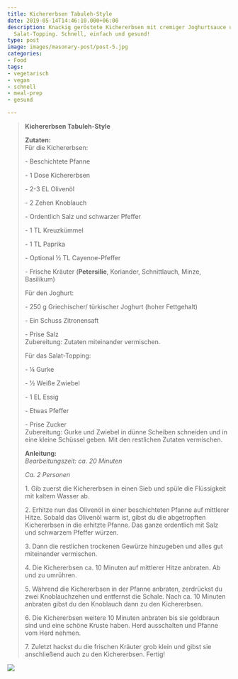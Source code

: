 ```yaml
---
title: Kichererbsen Tabuleh-Style
date: 2019-05-14T14:46:10.000+06:00
description: Knackig geröstete Kichererbsen mit cremiger Joghurtsauce und saftigem
  Salat-Topping. Schnell, einfach und gesund!
type: post
image: images/masonary-post/post-5.jpg
categories:
- Food
tags:
- vegetarisch
- vegan
- schnell
- meal-prep
- gesund

---
```

> **Kichererbsen Tabuleh-Style**
>
> **Zutaten:**   
>  Für die Kichererbsen:
>
> \- Beschichtete Pfanne
>
> \- 1 Dose Kichererbsen
>
> \- 2-3 EL Olivenöl
>
> \- 2 Zehen Knoblauch
>
> \- Ordentlich Salz und schwarzer Pfeffer
>
> \- 1 TL Kreuzkümmel
>
> \- 1 TL Paprika
>
> \- Optional ½ TL Cayenne-Pfeffer
>
> \- Frische Kräuter (**Petersilie**, Koriander, Schnittlauch, Minze, Basilikum)
>
> Für den Joghurt:
>
> \- 250 g Griechischer/ türkischer Joghurt (hoher Fettgehalt)
>
> \- Ein Schuss Zitronensaft
>
> \- Prise Salz  
>  Zubereitung: Zutaten miteinander vermischen.
>
> Für das Salat-Topping:
>
> \- ¼ Gurke
>
> \- ½ Weiße Zwiebel
>
> \- 1 EL Essig
>
> \- Etwas Pfeffer
>
> \- Prise Zucker  
>  Zubereitung: Gurke und Zwiebel in dünne Scheiben schneiden und in eine kleine Schüssel geben. Mit den restlichen Zutaten vermischen.
>
> **Anleitung:**  
>  _Bearbeitungszeit: ca. 20 Minuten_
>
> _Ca. 2 Personen_
>
> 1\. Gib zuerst die Kichererbsen in einen Sieb und spüle die Flüssigkeit mit kaltem Wasser ab.
>
> 2\. Erhitze nun das Olivenöl in einer beschichteten Pfanne auf mittlerer Hitze. Sobald das Olivenöl warm ist, gibst du die abgetropften Kichererbsen in die erhitzte Pfanne. Das ganze ordentlich mit Salz und schwarzem Pfeffer würzen.
>
> 3\. Dann die restlichen trockenen Gewürze hinzugeben und alles gut miteinander vermischen.
>
> 4\. Die Kichererbsen ca. 10 Minuten auf mittlerer Hitze anbraten. Ab und zu umrühren.
>
> 5\. Während die Kichererbsen in der Pfanne anbraten, zerdrückst du zwei Knoblauchzehen und entfernst die Schale. Nach ca. 10 Minuten anbraten gibst du den Knoblauch dann zu den Kichererbsen.
>
> 6\. Die Kichererbsen weitere 10 Minuten anbraten bis sie goldbraun sind und eine schöne Kruste haben. Herd ausschalten und Pfanne vom Herd nehmen.
>
> 7\. Zuletzt hackst du die frischen Kräuter grob klein und gibst sie anschließend auch zu den Kichererbsen. Fertig!

![](../images/post-img.jpg)